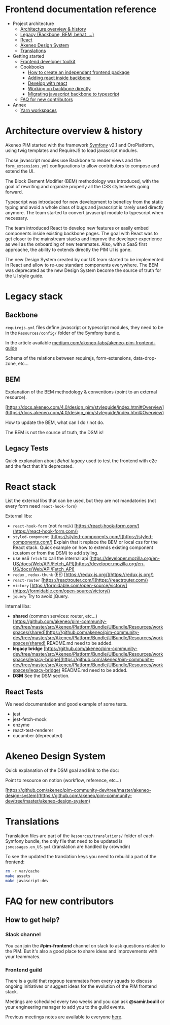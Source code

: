 # Frontend documentation reference

- Project architecture
  - [Architecture overview & history](#architecture-overview-&-history)
  - [Legacy (Backbone, BEM, behat, …)](#legacy-stack)
  - [React](#react-stack)
  - [Akeneo Design System](#akeneo-design-system)
  - [Translations](#translations)
- Getting started
  - [Frontend developer toolkit](./)
  - Cookbooks
    - [How to create an independant frontend package](./package_setup.yml)
    - [Adding react inside backbone](./)
    - [Develop with react](./cookbooks/develop_with_react.md)
    - [Working on backbone directly](./)
    - [Migrating javascript backbone to typescript](./)
  - [FAQ for new contributors](#faq-for-new-contributors)
- Annex
  - [Yarn workspaces](./yarn_workspaces.md)

# Architecture overview & history

Akeneo PIM started with the framework [Symfony](https://symfony.com/) v2.1 and OroPlatform, using twig templates and RequireJS to load javascript modules.

Those javascript modules use Backbone to render views and the `form_extensions.yml` configurations to allow contributors to compose and extend the UI.

The Block Element Modifier (BEM) methodology was introduced, with the goal of rewriting and organize properly all the CSS stylesheets going forward.

Typescript was introduced for new development to beneficy from the static typing and avoid a whole class of bugs and javascript is rarely used directly anymore. The team started to convert javascript module to typescript when necessary.

The team introduced React to develop new features or easily embed components inside existing backbone pages.
The goal with React was to get closer to the mainstream stacks and improve the developer experience as well as the onboarding of new teammates. Also, with a SaaS first approache, the ability to extends directly the PIM UI is gone.

The new Design System created by our UX team started to be implemented in React and allow to re-use standard components everywhere. The BEM was deprecated as the new Design System become the source of truth for the UI style guide.

# Legacy stack

## Backbone

`requirejs.yml` files define javascript or typescript modules, they need to be in the `Resources/config/` folder of the Symfony bundle.

In the article available
[medium.com/akeneo-labs/akeneo-pim-frontend-guide](https://medium.com/akeneo-labs/akeneo-pim-frontend-guide-part-1-bd398b6483a2)

Schema of the relations between requirejs, form-extensions, data-drop-zone, etc...

## BEM

Explanation of the BEM methodology & conventions (point to an external resource).

[https://docs.akeneo.com/4.0/design_pim/styleguide/index.html#Overview](https://docs.akeneo.com/4.0/design_pim/styleguide/index.html#Overview)

How to update the BEM, what can I do / not do.

The BEM is not the source of truth, the DSM is!

## Legacy Tests

Quick explanation about _Behat legacy_ used to test the frontend with e2e and the fact that it's deprecated.

# React stack

List the external libs that can be used, but they are not mandatories (not every form need `react-hook-form`)

External libs:

- `react-hook-form` (not `formik`)
  [https://react-hook-form.com/](https://react-hook-form.com/)
- `styled-component`
  [https://styled-components.com/](https://styled-components.com/)
  Explain that it replace the BEM or local css for the React stack.
  Quick example on how to extends existing component (custom or from the DSM) to add styling.
- use es6 `fetch` to call the internal api
  [https://developer.mozilla.org/en-US/docs/Web/API/Fetch_API](https://developer.mozilla.org/en-US/docs/Web/API/Fetch_API)
- `redux` , `redux-thunk` (EE)
  [https://redux.js.org/](https://redux.js.org/)
- `react-router`
  [https://reactrouter.com/](https://reactrouter.com/)
- `victory`
  [https://formidable.com/open-source/victory/](https://formidable.com/open-source/victory/)
- `jquery`
  Try to avoid jQuery.

Internal libs:

- **shared** (common services: router, etc...)
  [https://github.com/akeneo/pim-community-dev/tree/master/src/Akeneo/Platform/Bundle/UIBundle/Resources/workspaces/shared](https://github.com/akeneo/pim-community-dev/tree/master/src/Akeneo/Platform/Bundle/UIBundle/Resources/workspaces/shared)
  README.md need to be added.
- **legacy bridge**
  [https://github.com/akeneo/pim-community-dev/tree/master/src/Akeneo/Platform/Bundle/UIBundle/Resources/workspaces/legacy-bridge](https://github.com/akeneo/pim-community-dev/tree/master/src/Akeneo/Platform/Bundle/UIBundle/Resources/workspaces/legacy-bridge)
  README.md need to be added.
- **DSM**
  See the DSM section.

## React Tests

We need documentation and good example of some tests.

- jest
- jest-fetch-mock
- enzyme
- react-test-renderer
- cucumber (deprecated)

# Akeneo Design System

Quick explanation of the DSM goal and link to the doc:

Point to resource on notion (workflow, reference, etc...)

[https://github.com/akeneo/pim-community-dev/tree/master/akeneo-design-system](https://github.com/akeneo/pim-community-dev/tree/master/akeneo-design-system)

# Translations

Translation files are part of the `Resources/translations/` folder of each Symfony bundle, the only file that need to be updated is `jsmessages.en_US.yml` (translation are handled by crowndin)

To see the updated the translation keys you need to rebuild a part of the frontend:

```bash
rm -r var/cache
make assets
make javascript-dev
```

# FAQ for new contributors

## How to get help?

### Slack channel

You can join the **#pim-frontend** channel on slack to ask questions related to the PIM. But it's also a good place to share ideas and improvements with your teammates.

### Frontend guild

There is a guild that regroup teammates from every squads to discuss ongoing initiatives or suggest ideas for the evolution of the PIM frontend stack.

Meetings are scheduled every two weeks and you can ask **@samir.boulil** or your engineering manager to add you to the guild events.

Previous meetings notes are available to everyone [here](https://www.notion.so/akeneo/b9f094e2f6ce442389426a0b70cee812).
